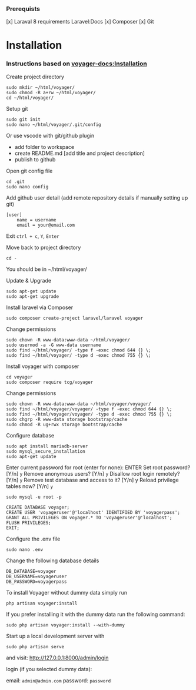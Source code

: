 ### Prerequists

[x] Laraval 8 requirements Laravel:Docs
[x] Composer
[x] Git


# Installation

### Instructions based on [voyager-docs:Installation](https://voyager-docs.devdojo.com/getting-started/installation)


Create project directory
```
sudo mkdir ~/html/voyager/
sudo chmod -R a+rw ~/html/voyager/
cd ~/html/voyager/
```

Setup git
```
sudo git init
sudo nano ~/html/voyager/.git/config
```

Or use vscode with git/github plugin
- add folder to workspace
- create README.md [add title and project description]
- publish to github


Open git config file
```
cd .git
sudo nano config
```

Add github user detail (add remote repository details if manually setting up git)
```
[user]
	name = username
	email = your@email.com
```
Exit `ctrl + c`, `Y`, `Enter`

Move back to project directory
```
cd -
```
You should be in ~/html/voyager/


Update & Upgrade
```
sudo apt-get update
sudo apt-get upgrade
```

Install laravel via Composer
```
sudo composer create-project laravel/laravel voyager
```

Change permissions
```
sudo chown -R www-data:www-data ~/html/voyager/
sudo usermod -a -G www-data username
sudo find ~/html/voyager/ -type f -exec chmod 644 {} \;
sudo find ~/html/voyager/ -type d -exec chmod 755 {} \;
```

Install voyager with composer
```
cd voyager
sudo composer require tcg/voyager
```

Change permissions
```
sudo chown -R www-data:www-data ~/html/voyager/voyager/
sudo find ~/html/voyager/voyager/ -type f -exec chmod 644 {} \;
sudo find ~/html/voyager/voyager/ -type d -exec chmod 755 {} \;
sudo chgrp -R www-data storage bootstrap/cache
sudo chmod -R ug+rwx storage bootstrap/cache
```

Configure database
```
sudo apt install mariadb-server
sudo mysql_secure_installation
sudo apt-get update
```

Enter current password for root (enter for none): ENTER Set root password? [Y/n] `y` Remove anonymous users? [Y/n] `y` Disallow root login remotely? [Y/n] `y` Remove test database and access to it? [Y/n] y Reload privilege tables now? [Y/n] `y`

```
sudo mysql -u root -p
```

```
CREATE DATABASE voyager;
CREATE USER 'voyageruser'@'localhost' IDENTIFIED BY 'voyagerpass';
GRANT ALL PRIVILEGES ON voyager.* TO 'voyageruser'@'localhost';
FLUSH PRIVILEGES;
EXIT;
```

Configure the .env file
```
sudo nano .env
```
Change the following database details
```
DB_DATABASE=voyager
DB_USERNAME=voyageruser
DB_PASSWORD=voyagerpass
```

To install Voyager without dummy data simply run
```
php artisan voyager:install
```
If you prefer installing it with the dummy data run the following command:
```
sudo php artisan voyager:install --with-dummy
```

Start up a local development server with 
```
sudo php artisan serve
```
and visit:
http://127.0.0.1:8000/admin/login

login (if you selected dummy data):

email: `admin@admin.com`
password: `password`